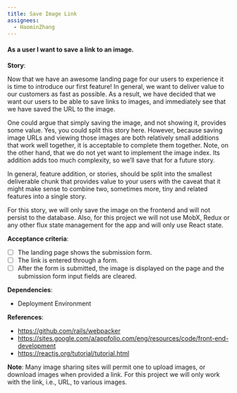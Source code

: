 ```yaml
---
title: Save Image Link
assignees:
  - HaominZhang
---
```


#### As a user I want to save a link to an image.

__Story__:

Now that we have an awesome landing page for our users to experience it is time
to introduce our first feature! In general, we want to deliver value to our
customers as fast as possible. As a result, we have decided that we want our
users to be able to save links to images, and immediately see that we have
saved the URL to the image.

One could argue that simply saving the image, and not showing it, provides some
value. Yes, you could split this story here. However, because saving image URLs
and viewing those images are both relatively small additions that work well
together, it is acceptable to complete them together. Note, on the other hand,
that we do not yet want to implement the image index. Its addition adds too
much complexity, so we’ll save that for a future story.

In general, feature addition, or stories, should be split into the smallest
deliverable chunk that provides value to your users with the caveat that it
might make sense to combine two, sometimes more, tiny and related features into
a single story.

For this story, we will only save the image on the frontend and will not persist to the database. Also, for this project 
we will not use MobX, Redux or any other flux state management for the app and will only use React state.

__Acceptance criteria__:
- [ ] The landing page shows the submission form.
- [ ] The link is entered through a form.
- [ ] After the form is submitted, the image is displayed on the page and the submission form input fields are cleared.

__Dependencies__:
- Deployment Environment

__References__:
* https://github.com/rails/webpacker
* https://sites.google.com/a/appfolio.com/eng/resources/code/front-end-development
* https://reactjs.org/tutorial/tutorial.html

__Note__: Many image sharing sites will permit one to upload images, or
download images when provided a link. For this project we will only work with
the link, i.e., URL, to various images.
